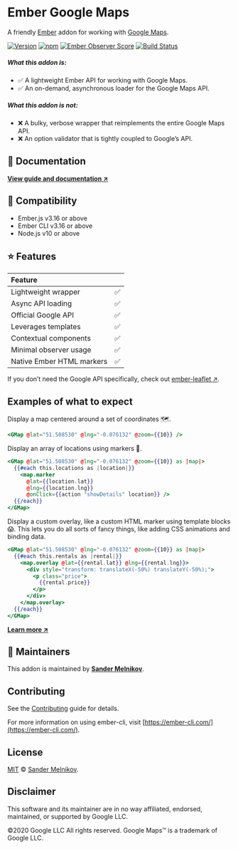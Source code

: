 # Ember Google Maps

A friendly [Ember][ember-url] addon for working with [Google Maps][google-maps-url].

[![Version][npm-version-badge]][npm-url]
[![npm][npm-downloads-badge]][npm-url]
[![Ember Observer Score][ember-observer-badge]][ember-observer-url]
[![Build Status][ci-badge]][ci-url]

##### What this addon *is*:

* ✅  A lightweight Ember API for working with Google Maps.
* ✅  An on-demand, asynchronous loader for the Google Maps API.

##### What this addon *is not*:

* ❌  A bulky, verbose wrapper that reimplements the entire Google Maps API.
* ❌  An option validator that is tightly coupled to Google’s API.


📎 Documentation
--------------------------------------------------------------------------------

**[View guide and documentation ↗️][docs-url]**


🔗 Compatibility
--------------------------------------------------------------------------------

* Ember.js v3.16 or above
* Ember CLI v3.16 or above
* Node.js v10 or above


⭐ Features
--------------------------------------------------------------------------------


| Feature                   |                   |
| :------------------------ | :---------------: |
| Lightweight wrapper       | ✅                |
| Async API loading         | ✅                |
| Official Google API       | ✅                |
| Leverages templates       | ✅                |
| Contextual components     | ✅                |
| Minimal observer usage    | ✅                |
| Native Ember HTML markers | ✅                |

If you don’t need the Google API specifically, check out [ember-leaflet ↗️](https://github.com/miguelcobain/ember-leaflet).


Examples of what to expect
--------------------------------------------------------------------------------

Display a map centered around a set of coordinates 🗺.

```handlebars
<GMap @lat="51.508530" @lng="-0.076132" @zoom={{10}} />
```

Display an array of locations using markers 📍.

```handlebars
<GMap @lat="51.508530" @lng="-0.076132" @zoom={{10}} as |map|>
  {{#each this.locations as |location|}}
    <map.marker
      @lat={{location.lat}}
      @lng={{location.lng}}
      @onClick={{action "showDetails" location}} />
  {{/each}}
</GMap>
```

Display a custom overlay, like a custom HTML marker using template blocks 😱.
This lets you do all sorts of fancy things, like adding CSS animations and binding data.

```handlebars
<GMap @lat="51.508530" @lng="-0.076132" @zoom={{10}} as |map|>
  {{#each this.rentals as |rental|}}
    <map.overlay @lat={{rental.lat}} @lng={{rental.lng}}>
      <div style="transform: translateX(-50%) translateY(-50%);">
        <p class="price">
          {{rental.price}}
        </p>
      </div>
    </map.overlay>
  {{/each}}
</GMap>
```

**[Learn more ↗️][docs-url]**


👷 Maintainers
--------------------------------------------------------------------------------

This addon is maintained by **[Sander Melnikov][maintainer-url]**.


Contributing
--------------------------------------------------------------------------------

See the [Contributing](CONTRIBUTING.md) guide for details.

For more information on using ember-cli, visit [https://ember-cli.com/](https://ember-cli.com/).


License
--------------------------------------------------------------------------------

[MIT][license-url] © [Sander Melnikov][maintainer-url].


Disclaimer
--------------------------------------------------------------------------------

This software and its maintainer are in no way affiliated, endorsed, maintained, or supported by Google LLC.

©2020 Google LLC All rights reserved. Google Maps™ is a trademark of Google LLC.


[npm-version-badge]: https://img.shields.io/npm/v/ember-google-maps.svg
[npm-downloads-badge]: https://img.shields.io/npm/dm/ember-google-maps
[npm-url]: https://www.npmjs.org/package/ember-google-maps

[ci-badge]: https://github.com/sandydoo/ember-google-maps/workflows/CI/badge.svg
[ci-url]: https://github.com/sandydoo/ember-google-maps/actions?query=workflow%3ACI

[ember-observer-badge]: https://emberobserver.com/badges/ember-google-maps.svg
[ember-observer-url]: https://emberobserver.com/addons/ember-google-maps

[ember-url]: https://emberjs.com
[google-maps-url]: https://developers.google.com/maps/documentation/javascript/overview

[docs-url]: https://ember-google-maps.sandydoo.me/
[maintainer-url]: https://github.com/sandydoo
[license-url]: https://github.com/sandydoo/ember-google-maps/blob/main/LICENSE.md
